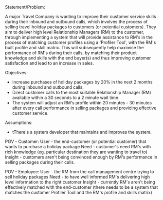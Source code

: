 Statement/Problem:

A major Travel Company is wanting to improve their customer service skills during their inbound and outbound calls, which involves the process of selling travel holiday packages to customers (or potential customers). They aim to deliver high level Relationship Managers (RM) to the customer, through implementing a system that will provide assistance to RM's in the process of matching customer profiles using a 'Profiler Tool', with the RM's built profile and skill matrix. This will subsequently help maximise the performance of RM's during their calls, by matching their product knowledge and skills with the end buyer(s) and thus improving customer satisfaction and lead to an increase in sales. 


Objectives:

- Increase purchases of holiday packages by 20% in the next 2 months during inbound and outbound calls. 
- Direct customer calls to the most suitable Relationship Manager (RM) available within a 30 seconds to a 2 minute wait time. 
- The system will adjust an RM's profile within 20 minutes - 30 minutes after every call performance in selling packages and providing effective customer service. 


Assumptions:
- tThere's a system developer that maintains and improves the system.


POV - Customer:
User - the end-customer (or potential customer) that wants to purchase a holiday package 
Need -  customer's need RM's with rich knowledge (eg. particular destination they are wanting to travel to) 
Insight - customers aren't being convinced enough by RM's performance in selling packages during their calls. 

POV - Employee: 
User - the RM from the call management centre trying to sell holiday packages 
Need - to have well informed RM's delivering high level information to the right customer
Insight - currently RM's aren't being effectively matched with the end-customer (there needs to be a system that matches the customer Profiler Tool and the RM's profile and skills matrix)

